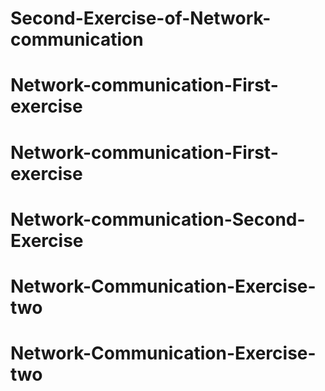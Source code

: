 # Second-Exercise-of-Network-communication
# Network-communication-First-exercise
# Network-communication-First-exercise
# Network-communication-Second-Exercise
# Network-Communication-Exercise-two
# Network-Communication-Exercise-two
